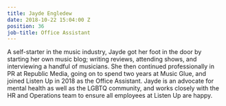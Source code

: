 ```yaml
---
title: Jayde Engledew
date: 2018-10-22 15:04:00 Z
position: 36
job-title: Office Assistant
---
```


A self-starter in the music industry, Jayde got her foot in the door by starting her own music blog; writing reviews, attending shows, and interviewing a handful of musicians. She then continued professionally in PR at Republic Media, going on to spend two years at Music Glue, and joined Listen Up in 2018 as the Office Assistant. Jayde is an advocate for mental health as well as the LGBTQ community, and works closely with the HR and Operations team to ensure all employees at Listen Up are happy.
